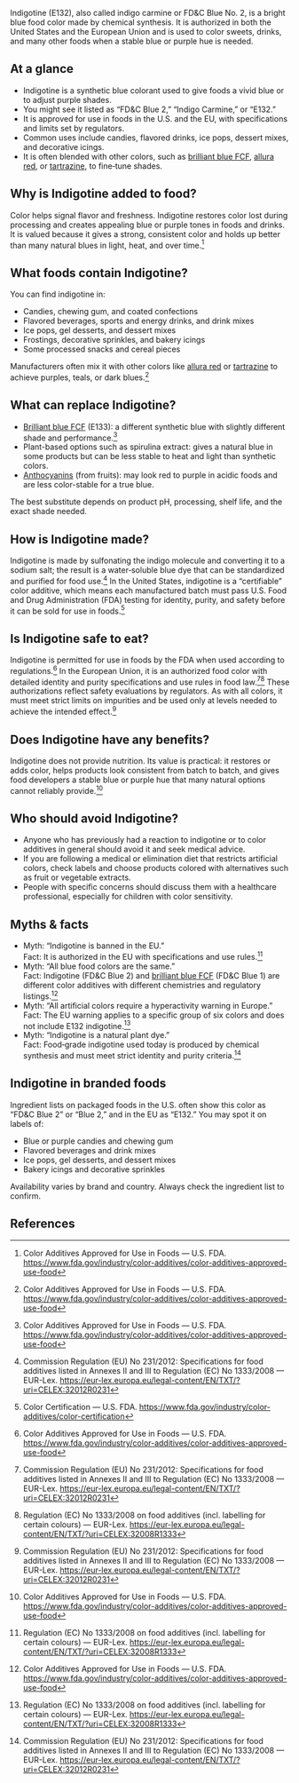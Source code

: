 Indigotine (E132), also called indigo carmine or FD&C Blue No. 2, is a bright blue food color made by chemical synthesis. It is authorized in both the United States and the European Union and is used to color sweets, drinks, and many other foods when a stable blue or purple hue is needed.
<!--more-->

## At a glance
- Indigotine is a synthetic blue colorant used to give foods a vivid blue or to adjust purple shades.
- You might see it listed as “FD&C Blue 2,” “Indigo Carmine,” or “E132.”
- It is approved for use in foods in the U.S. and the EU, with specifications and limits set by regulators.
- Common uses include candies, flavored drinks, ice pops, dessert mixes, and decorative icings.
- It is often blended with other colors, such as [brilliant blue FCF](/e133-brilliant-blue-fcf), [allura red](/e129-allura-red), or [tartrazine](/e102-tartrazine), to fine‑tune shades.

## Why is Indigotine added to food?
Color helps signal flavor and freshness. Indigotine restores color lost during processing and creates appealing blue or purple tones in foods and drinks. It is valued because it gives a strong, consistent color and holds up better than many natural blues in light, heat, and over time.[^1]

## What foods contain Indigotine?
You can find indigotine in:
- Candies, chewing gum, and coated confections
- Flavored beverages, sports and energy drinks, and drink mixes
- Ice pops, gel desserts, and dessert mixes
- Frostings, decorative sprinkles, and bakery icings
- Some processed snacks and cereal pieces

Manufacturers often mix it with other colors like [allura red](/e129-allura-red) or [tartrazine](/e102-tartrazine) to achieve purples, teals, or dark blues.[^1]

## What can replace Indigotine?
- [Brilliant blue FCF](/e133-brilliant-blue-fcf) (E133): a different synthetic blue with slightly different shade and performance.[^1]
- Plant-based options such as spirulina extract: gives a natural blue in some products but can be less stable to heat and light than synthetic colors.
- [Anthocyanins](/e163-anthocyanins) (from fruits): may look red to purple in acidic foods and are less color-stable for a true blue.

The best substitute depends on product pH, processing, shelf life, and the exact shade needed.

## How is Indigotine made?
Indigotine is made by sulfonating the indigo molecule and converting it to a sodium salt; the result is a water‑soluble blue dye that can be standardized and purified for food use.[^3] In the United States, indigotine is a “certifiable” color additive, which means each manufactured batch must pass U.S. Food and Drug Administration (FDA) testing for identity, purity, and safety before it can be sold for use in foods.[^2]

## Is Indigotine safe to eat?
Indigotine is permitted for use in foods by the FDA when used according to regulations.[^1] In the European Union, it is an authorized food color with detailed identity and purity specifications and use rules in food law.[^3][^4] These authorizations reflect safety evaluations by regulators. As with all colors, it must meet strict limits on impurities and be used only at levels needed to achieve the intended effect.[^3]

## Does Indigotine have any benefits?
Indigotine does not provide nutrition. Its value is practical: it restores or adds color, helps products look consistent from batch to batch, and gives food developers a stable blue or purple hue that many natural options cannot reliably provide.[^1]

## Who should avoid Indigotine?
- Anyone who has previously had a reaction to indigotine or to color additives in general should avoid it and seek medical advice.
- If you are following a medical or elimination diet that restricts artificial colors, check labels and choose products colored with alternatives such as fruit or vegetable extracts.
- People with specific concerns should discuss them with a healthcare professional, especially for children with color sensitivity.

## Myths & facts
- Myth: “Indigotine is banned in the EU.”  
  Fact: It is authorized in the EU with specifications and use rules.[^4]
- Myth: “All blue food colors are the same.”  
  Fact: Indigotine (FD&C Blue 2) and [brilliant blue FCF](/e133-brilliant-blue-fcf) (FD&C Blue 1) are different color additives with different chemistries and regulatory listings.[^1]
- Myth: “All artificial colors require a hyperactivity warning in Europe.”  
  Fact: The EU warning applies to a specific group of six colors and does not include E132 indigotine.[^4]
- Myth: “Indigotine is a natural plant dye.”  
  Fact: Food‑grade indigotine used today is produced by chemical synthesis and must meet strict identity and purity criteria.[^3]

## Indigotine in branded foods
Ingredient lists on packaged foods in the U.S. often show this color as “FD&C Blue 2” or “Blue 2,” and in the EU as “E132.” You may spot it on labels of:
- Blue or purple candies and chewing gum
- Flavored beverages and drink mixes
- Ice pops, gel desserts, and dessert mixes
- Bakery icings and decorative sprinkles

Availability varies by brand and country. Always check the ingredient list to confirm.

## References
[^1]: Color Additives Approved for Use in Foods — U.S. FDA. https://www.fda.gov/industry/color-additives/color-additives-approved-use-food
[^2]: Color Certification — U.S. FDA. https://www.fda.gov/industry/color-additives/color-certification
[^3]: Commission Regulation (EU) No 231/2012: Specifications for food additives listed in Annexes II and III to Regulation (EC) No 1333/2008 — EUR-Lex. https://eur-lex.europa.eu/legal-content/EN/TXT/?uri=CELEX:32012R0231
[^4]: Regulation (EC) No 1333/2008 on food additives (incl. labelling for certain colours) — EUR-Lex. https://eur-lex.europa.eu/legal-content/EN/TXT/?uri=CELEX:32008R1333
